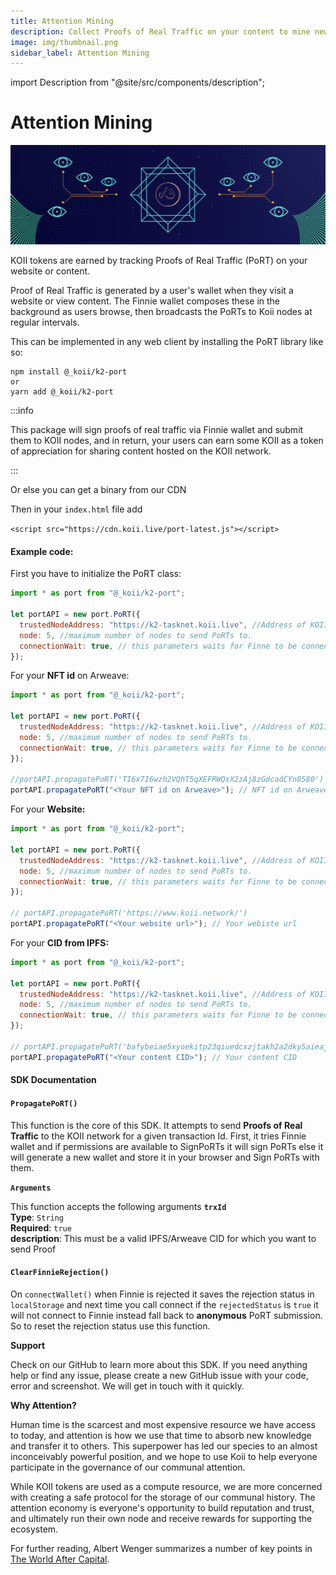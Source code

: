 ```yaml
---
title: Attention Mining
description: Collect Proofs of Real Traffic on your content to mine new KOII tokens each day!
image: img/thumbnail.png
sidebar_label: Attention Mining
---
```


import Description from "@site/src/components/description";

# Attention Mining

![banner](../img/Earning_KOII.png)

<Description
  text="Collect Proofs of Real Traffic on your content to mine new KOII tokens each
  day!"
/>

KOII tokens are earned by tracking Proofs of Real Traffic (PoRT) on your website or content.

Proof of Real Traffic is generated by a user's wallet when they visit a website or view content. The Finnie wallet composes these in the background as users browse, then broadcasts the PoRTs to Koii nodes at regular intervals.&#x20;

This can be implemented in any web client by installing the PoRT library like so:

```
npm install @_koii/k2-port
or
yarn add @_koii/k2-port
```

:::info

This package will sign proofs of real traffic via Finnie wallet and submit them to KOII nodes, and in return, your users can earn some KOII as a token of appreciation for sharing content hosted on the KOII network.

:::

Or else you can get a binary from our CDN

Then in your `index.html` file add

`<script src="https://cdn.koii.live/port-latest.js"></script>`

#### Example code:

First you have to initialize the PoRT class:

```jsx
import * as port from "@_koii/k2-port";

let portAPI = new port.PoRT({
  trustedNodeAddress: "https://k2-tasknet.koii.live", //Address of KOII mainnet
  node: 5, //maximum number of nodes to send PoRTs to.
  connectionWait: true, // this parameters waits for Finne to be connected
});
```

For your **NFT id** on Arweave:

```jsx
import * as port from "@_koii/k2-port";

let portAPI = new port.PoRT({
  trustedNodeAddress: "https://k2-tasknet.koii.live", //Address of KOII mainnet
  node: 5, //maximum number of nodes to send PoRTs to.
  connectionWait: true, // this parameters waits for Finne to be connected
});

//portAPI.propagatePoRT('TI6x7I6wzh2VQhT5qXEFRWQxX2zAj8zGdcadCYn8580')
portAPI.propagatePoRT("<Your NFT id on Arweave>"); // NFT id on Arweave
```

For your **Website:**

```jsx
import * as port from "@_koii/k2-port";

let portAPI = new port.PoRT({
  trustedNodeAddress: "https://k2-tasknet.koii.live", //Address of KOII mainnet
  node: 5, //maximum number of nodes to send PoRTs to.
  connectionWait: true, // this parameters waits for Finne to be connected
});

// portAPI.propagatePoRT('https://www.koii.network/')
portAPI.propagatePoRT("<Your website url>"); // Your webiste url
```

For your **CID from IPFS:**

```jsx
import * as port from "@_koii/k2-port";

let portAPI = new port.PoRT({
  trustedNodeAddress: "https://k2-tasknet.koii.live", //Address of KOII mainnet
  node: 5, //maximum number of nodes to send PoRTs to.
  connectionWait: true, // this parameters waits for Finne to be connected
});

// portAPI.propagatePoRT('bafybeiae5xyoekitp23qiuedcxzjtakh2a2dky5aieajp7qsnwdanvqjri')
portAPI.propagatePoRT("<Your content CID>"); // Your content CID
```

#### SDK Documentation

#### **`PropagatePoRT()`**

This function is the core of this SDK. It attempts to send **Proofs of Real Traffic** to the KOII network for a given transaction Id. First, it tries Finnie wallet and if permissions are available to SignPoRTs it will sign PoRTs else it will generate a new wallet and store it in your browser and Sign PoRTs with them.

**`Arguments`**

This function accepts the following arguments **`trxId`**<br/>
**Type**: `String`<br />
**Required**: `true`<br />
**description**: This must be a valid IPFS/Arweave CID for which you want to send Proof

#### **`ClearFinnieRejection()`**

On `connectWallet()` when Finnie is rejected it saves the rejection status in `localStorage` and next time you call connect if the `rejectedStatus` is `true` it will not connect to Finnie instead fall back to **anonymous** PoRT submission. So to reset the rejection status use this function.

**Support**

Check on our GitHub to learn more about this SDK. If you need anything help or find any issue, please create a new GitHub issue with your code, error and screenshot. We will get in touch with it quickly.

**Why Attention?**

Human time is the scarcest and most expensive resource we have access to today, and attention is how we use that time to absorb new knowledge and transfer it to others. This superpower has led our species to an almost inconceivably powerful position, and we hope to use Koii to help everyone participate in the governance of our communal attention.&#x20;

While KOII tokens are used as a compute resource, we are more concerned with creating a safe protocol for the storage of our communal history. The attention economy is everyone's opportunity to build reputation and trust, and ultimately run their own node and receive rewards for supporting the ecosystem.

For further reading, Albert Wenger summarizes a number of key points in [The World After Capital](https://worldaftercapital.org/).&#x20;
